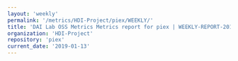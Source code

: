 ```yaml
---
layout: 'weekly'
permalink: '/metrics/HDI-Project/piex/WEEKLY/'
title: 'DAI Lab OSS Metrics Metrics report for piex | WEEKLY-REPORT-2019-01-13'
organization: 'HDI-Project'
repository: 'piex'
current_date: '2019-01-13'
---
```

